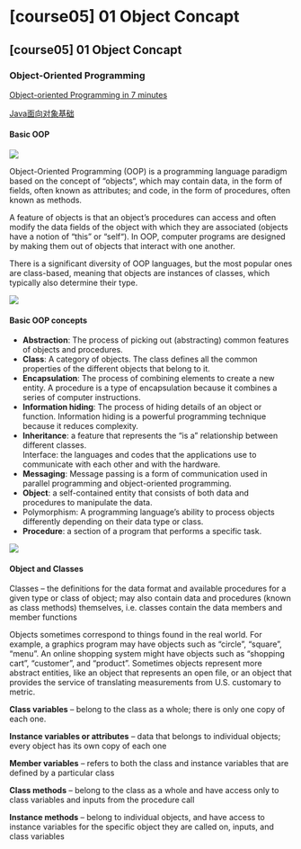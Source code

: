 # \[course05] 01 Object Concapt

## \[course05] 01 Object Concapt

### Object-Oriented Programming

[Object-oriented Programming in 7 minutes](https://www.youtube.com/watch?v=pTB0EiLXUC8)

[Java面向对象基础](https://www.liaoxuefeng.com/wiki/1252599548343744/1260452774408320)

#### Basic OOP

![](http://ossp.pengjunjie.com/mweb/16760183008354.jpg)

Object-Oriented Programming (OOP) is a programming language paradigm based on the concept of “objects“, which may contain data, in the form of fields, often known as attributes; and code, in the form of procedures, often known as methods.

A feature of objects is that an object’s procedures can access and often modify the data fields of the object with which they are associated (objects have a notion of “this” or “self“). In OOP, computer programs are designed by making them out of objects that interact with one another.

There is a significant diversity of OOP languages, but the most popular ones are class-based, meaning that objects are instances of classes, which typically also determine their type.

![](http://ossp.pengjunjie.com/mweb/16760186790602.jpg)

#### Basic OOP concepts

* **Abstraction**: The process of picking out (abstracting) common features of objects and procedures.
* **Class**: A category of objects. The class defines all the common properties of the different objects that belong to it.
* **Encapsulation**: The process of combining elements to create a new entity. A procedure is a type of encapsulation because it combines a series of computer instructions.
* **Information hiding**: The process of hiding details of an object or function. Information hiding is a powerful programming technique because it reduces complexity.
* **Inheritance**: a feature that represents the “is a” relationship between different classes.\
  Interface: the languages and codes that the applications use to communicate with each other and with the hardware.
* **Messaging**: Message passing is a form of communication used in parallel programming and object-oriented programming.
* **Object**: a self-contained entity that consists of both data and procedures to manipulate the data.
* Polymorphism: A programming language’s ability to process objects differently depending on their data type or class.
* **Procedure**: a section of a program that performs a specific task.

![](http://ossp.pengjunjie.com/mweb/16760189164845.jpg)

#### Object and Classes

Classes – the definitions for the data format and available procedures for a given type or class of object; may also contain data and procedures (known as class methods) themselves, i.e. classes contain the data members and member functions

Objects sometimes correspond to things found in the real world. For example, a graphics program may have objects such as “circle”, “square”, “menu”. An online shopping system might have objects such as “shopping cart”, “customer”, and “product”. Sometimes objects represent more abstract entities, like an object that represents an open file, or an object that provides the service of translating measurements from U.S. customary to metric.

**Class variables** – belong to the class as a whole; there is only one copy of each one.

**Instance variables or attributes** – data that belongs to individual objects; every object has its own copy of each one

**Member variables** – refers to both the class and instance variables that are defined by a particular class

**Class methods** – belong to the class as a whole and have access only to class variables and inputs from the procedure call

**Instance methods** – belong to individual objects, and have access to instance variables for the specific object they are called on, inputs, and class variables
